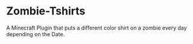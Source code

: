 # Zombie-Tshirts
A Minecraft Plugin that puts a different color shirt on a zombie every day depending on the Date.
